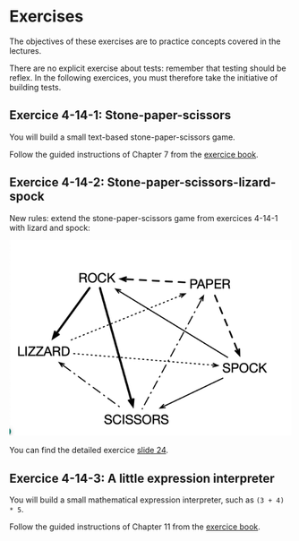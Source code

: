 # Exercises

The objectives of these exercises are to practice concepts covered in the lectures.

There are no explicit exercise about tests: remember that testing should be reflex.
In the following exercices, you must therefore take the initiative of building tests.

## Exercice 4-14-1: Stone-paper-scissors

You will build a small text-based stone-paper-scissors game.

Follow the guided instructions of Chapter 7 from the [exercice book](http://rmod-pharo-mooc.lille.inria.fr/AdvancedDesignMooc/2024-04-01-CompanionExercise.pdf).


## Exercice 4-14-2: Stone-paper-scissors-lizard-spock

New rules: extend the stone-paper-scissors game from exercices 4-14-1 with lizard and spock:

![spock](spock.png)

You can find the detailed exercice [slide 24](http://rmod-pharo-mooc.lille.inria.fr/AdvancedDesignMooc/Slides/M6-1-DoubleDispatch-01-StoneExercise.pdf).



## Exercice 4-14-3: A little expression interpreter

You will build a small mathematical expression interpreter, such as `(3 + 4) * 5`.

Follow the guided instructions of Chapter 11 from the [exercice book](http://rmod-pharo-mooc.lille.inria.fr/AdvancedDesignMooc/2024-04-01-CompanionExercise.pdf).